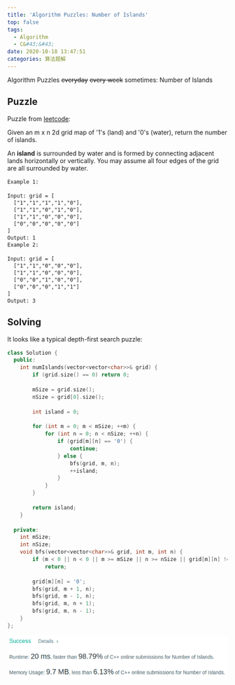 ```yaml
---
title: 'Algorithm Puzzles: Number of Islands'
top: false
tags:
  - Algorithm
  - C&#43;&#43;
date: 2020-10-18 13:47:51
categories: 算法题解
---
```

Algorithm Puzzles ~~everyday~~ ~~every week~~ sometimes: Number of Islands

<!--more-->

## Puzzle
Puzzle from [leetcode](https://leetcode.com):

Given an m x n 2d grid map of '1's (land) and '0's (water), return the number of islands.

An **island** is surrounded by water and is formed by connecting adjacent lands horizontally or vertically. You may assume all four edges of the grid are all surrounded by water.

```
Example 1:

Input: grid = [
  ["1","1","1","1","0"],
  ["1","1","0","1","0"],
  ["1","1","0","0","0"],
  ["0","0","0","0","0"]
]
Output: 1
Example 2:

Input: grid = [
  ["1","1","0","0","0"],
  ["1","1","0","0","0"],
  ["0","0","1","0","0"],
  ["0","0","0","1","1"]
]
Output: 3
```

## Solving
It looks like a typical depth-first search puzzle:

```cpp
class Solution {
  public:
    int numIslands(vector<vector<char>>& grid) {
        if (grid.size() == 0) return 0;

        mSize = grid.size();
        nSize = grid[0].size();

        int island = 0;

        for (int m = 0; m < mSize; ++m) {
            for (int n = 0; n < nSize; ++n) {
                if (grid[m][n] == '0') {
                    continue;
                } else {
                    bfs(grid, m, n);
                    ++island;
                }
            }
        }

        return island;
    }

  private:
    int mSize;
    int nSize;
    void bfs(vector<vector<char>>& grid, int m, int n) {
        if (m < 0 || n < 0 || m >= mSize || n >= nSize || grid[m][n] != '1')
            return;

        grid[m][n] = '0';
        bfs(grid, m + 1, n);
        bfs(grid, m - 1, n);
        bfs(grid, m, n + 1);
        bfs(grid, m, n - 1);
    }
};
```

![](Algorithm-Puzzles-Number-of-Islands/res.png)
